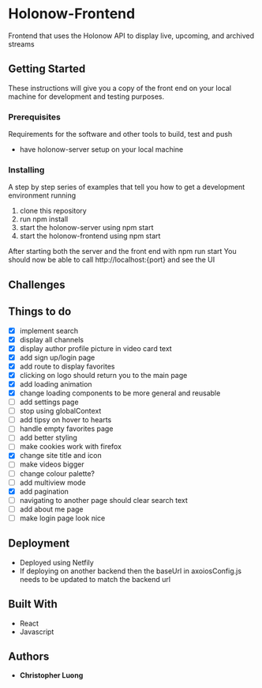 # Holonow-Frontend

Frontend that uses the Holonow API to display live, upcoming, and archived streams

## Getting Started

These instructions will give you a copy of the front end on your local machine for development and testing purposes. 

### Prerequisites

Requirements for the software and other tools to build, test and push 
- have holonow-server setup on your local machine

### Installing

A step by step series of examples that tell you how to get a development
environment running

1. clone this repository
2. run npm install
3. start the holonow-server using npm start
4. start the holonow-frontend using npm start

After starting both the server and the front end with npm run start
You should now be able to call http://localhost:{port} and see the UI

## Challenges


## Things to do
- [x] implement search 
- [x] display all channels
- [x] display author profile picture in video card text
- [x] add sign up/login page
- [x] add route to display favorites
- [x] clicking on logo should return you to the main page
- [x] add loading animation 
- [x] change loading components to be more general and reusable
- [ ] add settings page
- [ ] stop using globalContext
- [ ] add tipsy on hover to hearts
- [ ] handle empty favorites page
- [ ] add better styling
- [ ] make cookies work with firefox
- [x] change site title and icon
- [ ] make videos bigger
- [ ] change colour palette?
- [ ] add multiview mode 
- [x] add pagination
- [ ] navigating to another page should clear search text
- [ ] add about me page
- [ ] make login page look nice

## Deployment
- Deployed using Netfily
- If deploying on another backend then the baseUrl in axoiosConfig.js needs to be updated to match the backend url


## Built With
  - React
  - Javascript  

## Authors
  - **Christopher Luong** 


<!-- https://stackoverflow.com/questions/50752350/page-not-found-when-trying-to-access-a-site-deployed-on-netlify -->
